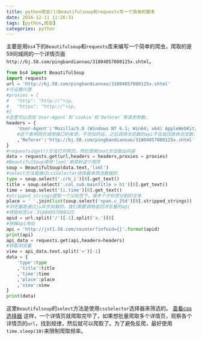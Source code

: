 ```yaml
---
title: python爬虫(1)Beautifulsoup和requests写一个简单的脚本
date: 2016-12-11 11:26:31
tags: [python,爬虫]
categories: python
---
```

主要是用`bs4`下的`Beautifulsoup`和`requests`库来编写一个简单的爬虫，爬取的是59同城网的一个详情页面`http://bj.58.com/pingbandiannao/31804057080125x.shtml`。
```python
from bs4 import BeautifulSoup
import requests
url = 'http://bj.58.com/pingbandiannao/31804057080125x.shtml'
#可设置代理
#proxies = { 
#	"http": "http://"+ip,  
#	"https": "http://"+ip,  
#}
#这里可以添加`User-Agent`和`cookie`和`Referer`等请求参数。
headers = {
    'User-Agent':'Mozilla/5.0 (Windows NT 6.1; Win64; x64) AppleWebKit/537.36 (KHTML, like Gecko) Chrome/59.0.3071.86 Safari/537.36'
	#这个表明网页调用接口的来源，不添加的话，之后调用浏览数的api不会返回具体浏览数，会返回0。
	,'Referer':'http://bj.58.com/pingbandiannao/31804057080125x.shtml'
}
#requests以get()方法打开网页，然后使用text方法取出内容
data = requests.get(url,headers = headers,proxies = proxies)
#BeautifulSoup使用'lxml'来简析这个网页
soup = BeautifulSoup(data.text,'lxml')
#select方法是通过cssSelector选择器来筛选数据的
type = soup.select('.crb_i')[0].get_text()
title = soup.select('.col_sub.mainTitle > h1')[0].get_text()
time = soup.select('li.time')[0].get_text()
#stripped_strings提取一个父标签下，被多个子标签分割的文本
place = ' '.join(list(soup.select('span.c_25d')[0].stripped_strings))
#浏览量是通过js异步加载的，我们需要调用返回浏览量的api
#获取标签id：31804057080125
apid = url.split('/')[-1].split('x.')[0]
#拼接api地址
api = 'http://jst1.58.com/counter?infoid={}'.format(apid)
print(api)
api_data = requests.get(api,headers=headers)
#获取浏览量
view = api_data.text.split('=')[-1]
data = {
	'type':type
	,'title':title
	,'time':time
	,'place':place
	,'view':view
}
print(data)
```
这里`Beautifulsoup`的`select`方法是使用`cssSelector`选择器来筛选的。
<a href = '/html/css.html'>查看css选择器</a>
这样，一个详情页就爬取完毕了，如果想批量爬取多个详情页，观察各个详情页的`url`，找到规律，然后就可以爬取了。为了避免反爬，最好使用`time.sleep(10)`来限制爬取频率。

